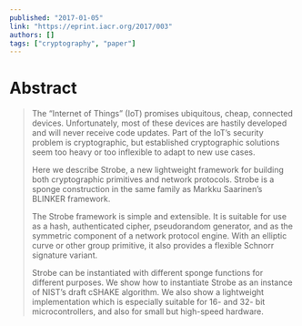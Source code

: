 ```yaml
---
published: "2017-01-05"
link: "https://eprint.iacr.org/2017/003"
authors: []
tags: ["cryptography", "paper"]
---
```


# Abstract

> The “Internet of Things” (IoT) promises ubiquitous, cheap, connected devices. Unfortunately, most of these devices are hastily developed and will never receive code updates. Part of the IoT’s security problem is cryptographic, but established cryptographic solutions seem too heavy or too inflexible to adapt to new use cases.
> 
> Here we describe Strobe, a new lightweight framework for building both cryptographic primitives and network protocols. Strobe is a sponge construction in the same family as Markku Saarinen’s BLINKER framework.
> 
> The Strobe framework is simple and extensible. It is suitable for use as a hash, authenticated cipher, pseudorandom generator, and as the symmetric component of a network protocol engine. With an elliptic curve or other group primitive, it also provides a flexible Schnorr signature variant.
> 
> Strobe can be instantiated with different sponge functions for different purposes. We show how to instantiate Strobe as an instance of NIST’s draft cSHAKE algorithm. We also show a lightweight implementation which is especially suitable for 16- and 32- bit microcontrollers, and also for small but high-speed hardware.